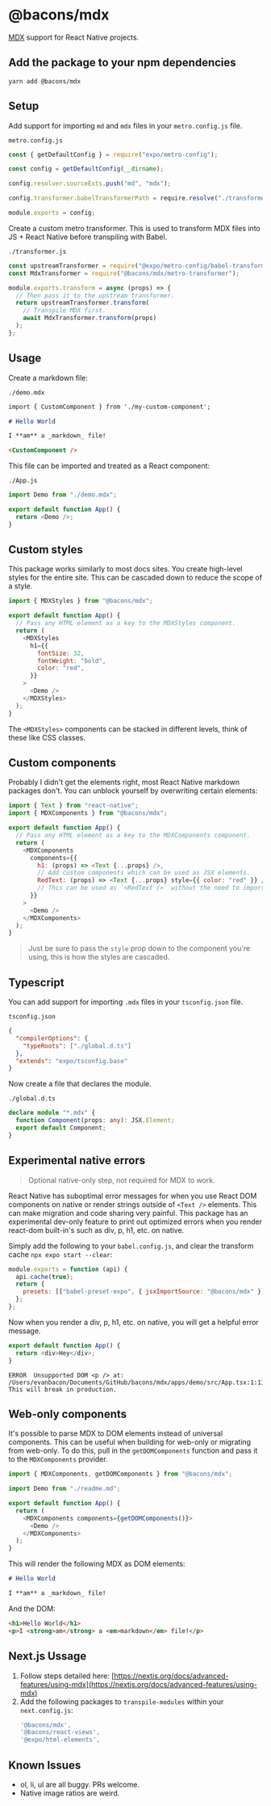 # @bacons/mdx

[MDX](https://mdxjs.com) support for React Native projects.

## Add the package to your npm dependencies

```
yarn add @bacons/mdx
```

## Setup

Add support for importing `md` and `mdx` files in your `metro.config.js` file.

`metro.config.js`

```js
const { getDefaultConfig } = require("expo/metro-config");

const config = getDefaultConfig(__dirname);

config.resolver.sourceExts.push("md", "mdx");

config.transformer.babelTransformerPath = require.resolve("./transformer.js");

module.exports = config;
```

Create a custom metro transformer. This is used to transform MDX files into JS + React Native before transpiling with Babel.

`./transformer.js`

```js
const upstreamTransformer = require("@expo/metro-config/babel-transformer");
const MdxTransformer = require("@bacons/mdx/metro-transformer");

module.exports.transform = async (props) => {
  // Then pass it to the upstream transformer.
  return upstreamTransformer.transform(
    // Transpile MDX first.
    await MdxTransformer.transform(props)
  );
};
```

## Usage

Create a markdown file:

`./demo.mdx`

```md
import { CustomComponent } from './my-custom-component';

# Hello World

I **am** a _markdown_ file!

<CustomComponent />
```

This file can be imported and treated as a React component:

`./App.js`

```js
import Demo from "./demo.mdx";

export default function App() {
  return <Demo />;
}
```

## Custom styles

This package works similarly to most docs sites. You create high-level styles for the entire site. This can be cascaded down to reduce the scope of a style.

```js
import { MDXStyles } from "@bacons/mdx";

export default function App() {
  // Pass any HTML element as a key to the MDXStyles component.
  return (
    <MDXStyles
      h1={{
        fontSize: 32,
        fontWeight: "bold",
        color: "red",
      }}
    >
      <Demo />
    </MDXStyles>
  );
}
```

The `<MDXStyles>` components can be stacked in different levels, think of these like CSS classes.

## Custom components

Probably I didn't get the elements right, most React Native markdown packages don't. You can unblock yourself by overwriting certain elements:

```js
import { Text } from "react-native";
import { MDXComponents } from "@bacons/mdx";

export default function App() {
  // Pass any HTML element as a key to the MDXComponents component.
  return (
    <MDXComponents
      components={{
        h1: (props) => <Text {...props} />,
        // Add custom components which can be used as JSX elements.
        RedText: (props) => <Text {...props} style={{ color: "red" }} />,
        // This can be used as `<RedText />` without the need to import it.
      }}
    >
      <Demo />
    </MDXComponents>
  );
}
```

> Just be sure to pass the `style` prop down to the component you're using, this is how the styles are cascaded.

## Typescript

You can add support for importing `.mdx` files in your `tsconfig.json` file.

`tsconfig.json`

```json
{
  "compilerOptions": {
    "typeRoots": ["./global.d.ts"]
  },
  "extends": "expo/tsconfig.base"
}
```

Now create a file that declares the module.

`./global.d.ts`

```ts
declare module "*.mdx" {
  function Component(props: any): JSX.Element;
  export default Component;
}
```

## Experimental native errors

> Optional native-only step, not required for MDX to work.

React Native has suboptimal error messages for when you use React DOM components on native or render strings outside of `<Text />` elements. This can make migration and code sharing very painful. This package has an experimental dev-only feature to print out optimized errors when you render react-dom built-in's such as div, p, h1, etc. on native.

Simply add the following to your `babel.config.js`, and clear the transform cache `npx expo start --clear`:

```js
module.exports = function (api) {
  api.cache(true);
  return {
    presets: [["babel-preset-expo", { jsxImportSource: "@bacons/mdx" }]],
  };
};
```

Now when you render a div, p, h1, etc. on native, you will get a helpful error message.

```js
export default function App() {
  return <div>Hey</div>;
}
```

```log
ERROR  Unsupported DOM <p /> at: /Users/evanbacon/Documents/GitHub/bacons/mdx/apps/demo/src/App.tsx:1:11
This will break in production.
```

## Web-only components

It's possible to parse MDX to DOM elements instead of universal components. This can be useful when building for web-only or migrating from web-only. To do this, pull in the `getDOMComponents` function and pass it to the `MDXComponents` provider.

```js
import { MDXComponents, getDOMComponents } from "@bacons/mdx";

import Demo from "./readme.md";

export default function App() {
  return (
    <MDXComponents components={getDOMComponents()}>
      <Demo />
    </MDXComponents>
  );
}
```

This will render the following MDX as DOM elements:

```md
# Hello World

I **am** a _markdown_ file!
```

And the DOM:

```html
<h1>Hello World</h1>
<p>I <strong>am</strong> a <em>markdown</em> file!</p>
```

## Next.js Ussage

1. Follow steps detailed here: [https://nextjs.org/docs/advanced-features/using-mdx](https://nextjs.org/docs/advanced-features/using-mdx)
2. Add the following packages to `transpile-modules` within your `next.config.js`:
   ```js
   '@bacons/mdx',
   '@bacons/react-views',
   '@expo/html-elements',
   ```

## Known Issues

- ol, li, ul are all buggy. PRs welcome.
- Native image ratios are weird.
